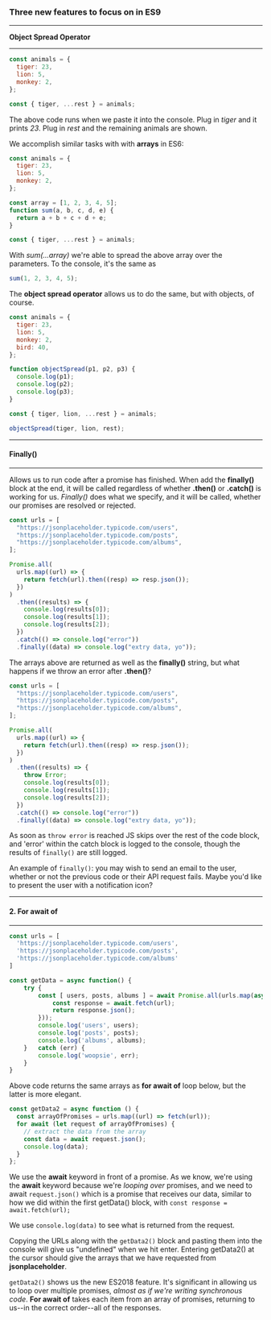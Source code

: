 ### Three new features to focus on in ES9

---

**Object Spread Operator**

---

```js
const animals = {
  tiger: 23,
  lion: 5,
  monkey: 2,
};

const { tiger, ...rest } = animals;
```

The above code runs when we paste it into the console. Plug in _tiger_ and it prints _23_.
Plug in _rest_ and the remaining animals are shown.

We accomplish similar tasks with with **arrays** in ES6:

```js
const animals = {
  tiger: 23,
  lion: 5,
  monkey: 2,
};

const array = [1, 2, 3, 4, 5];
function sum(a, b, c, d, e) {
  return a + b + c + d + e;
}

const { tiger, ...rest } = animals;
```

With _sum(...array)_ we're able to spread the above array over the parameters. To the console, it's the
same as

```js
sum(1, 2, 3, 4, 5);
```

The **object spread operator** allows us to do the same, but with objects, of course.

```js
const animals = {
  tiger: 23,
  lion: 5,
  monkey: 2,
  bird: 40,
};

function objectSpread(p1, p2, p3) {
  console.log(p1);
  console.log(p2);
  console.log(p3);
}

const { tiger, lion, ...rest } = animals;

objectSpread(tiger, lion, rest);
```

---

#### Finally()

---

Allows us to run code after a promise has finished.
When add the **finally()** block at the end, it
will be called regardless of whether **.then()**
or **.catch()** is working for us. _Finally()_ does
what we specify, and it will be called, whether
our promises are resolved or rejected.

```js
const urls = [
  "https://jsonplaceholder.typicode.com/users",
  "https://jsonplaceholder.typicode.com/posts",
  "https://jsonplaceholder.typicode.com/albums",
];

Promise.all(
  urls.map((url) => {
    return fetch(url).then((resp) => resp.json());
  })
)
  .then((results) => {
    console.log(results[0]);
    console.log(results[1]);
    console.log(results[2]);
  })
  .catch(() => console.log("error"))
  .finally((data) => console.log("extry data, yo"));
```

The arrays above are returned as well as the **finally()** string,
but what happens if we throw an error after **.then()**?

```js
const urls = [
  "https://jsonplaceholder.typicode.com/users",
  "https://jsonplaceholder.typicode.com/posts",
  "https://jsonplaceholder.typicode.com/albums",
];

Promise.all(
  urls.map((url) => {
    return fetch(url).then((resp) => resp.json());
  })
)
  .then((results) => {
    throw Error;
    console.log(results[0]);
    console.log(results[1]);
    console.log(results[2]);
  })
  .catch(() => console.log("error"))
  .finally((data) => console.log("extry data, yo"));
```

As soon as `throw error` is reached JS skips over the rest
of the code block, and 'error' within the catch block is logged to the console,
though the results of `finally()` are still logged.

An example of `finally()`: you may wish to send an email to the user, whether
or not the previous code or their API request fails. Maybe you'd like to present
the user with a notification icon?

---

#### 2. For await of

---

```javascript
const urls = [
  'https://jsonplaceholder.typicode.com/users',
  'https://jsonplaceholder.typicode.com/posts',
  'https://jsonplaceholder.typicode.com/albums'
]

const getData = async function() {
    try {
        const [ users, posts, albums ] = await Promise.all(urls.map(async function(url) {
            const response = await.fetch(url);
            return response.json();
        }));
        console.log('users', users);
        console.log('posts', posts);
        console.log('albums', albums);
    }   catch (err) {
        console.log('woopsie', err);
    }
}
```

Above code returns the same arrays as **for await of** loop below,
but the latter is more elegant.

```javascript
const getData2 = async function () {
  const arrayOfPromises = urls.map((url) => fetch(url));
  for await (let request of arrayOfPromises) {
    // extract the data from the array
    const data = await request.json();
    console.log(data);
  }
};
```

We use the **await** keyword in front of a promise. As we know, we're using the **await** keyword because
we're _looping over_ promises, and we need to await `request.json()` which is a promise that receives our data, similar to how we did within the first getData() block, with `const response = await.fetch(url);`

We use `console.log(data)` to see what is returned from the request.

Copying the URLs along with the `getData2()` block and pasting them into the console will give us "undefined" when we hit enter. Entering getData2() at the cursor should give the arrays that we have
requested from **jsonplaceholder**.

`getData2()` shows us the new ES2018 feature. It's significant in allowing us to
loop over multiple promises, _almost as if we're writing synchronous code_. **For await of** takes each
item from an array of promises, returning to us--in the correct order--all of the responses.
